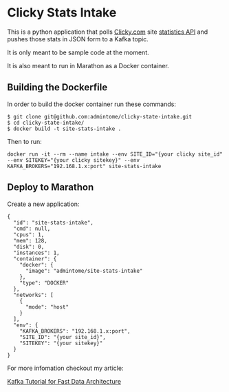 # Clicky Stats Intake

This is a python application that polls [Clicky.com](http://clicky.com) site [statistics API](https://clicky.com/help/api) and pushes those stats in JSON form to a Kafka topic.

It is only meant to be sample code at the moment.  

It is also meant to run in Marathon as a Docker container.

## Building the Dockerfile

In order to build the docker container run these commands:

```
$ git clone git@github.com:admintome/clicky-state-intake.git
$ cd clicky-state-intake/
$ docker build -t site-stats-intake .
```

Then to run:

```
docker run -it --rm --name intake --env SITE_ID="{your clicky site_id" --env SITEKEY="{your clicky sitekey}" --env KAFKA_BROKERS="192.168.1.x:port" site-stats-intake
```

## Deploy to Marathon

Create a new application:

```
{
  "id": "site-stats-intake",
  "cmd": null,
  "cpus": 1,
  "mem": 128,
  "disk": 0,
  "instances": 1,
  "container": {
    "docker": {
      "image": "admintome/site-stats-intake"
    },
    "type": "DOCKER"
  },
  "networks": [
    {
      "mode": "host"
    }
  ],
  "env": {
    "KAFKA_BROKERS": "192.168.1.x:port",
    "SITE_ID": "{your site_id}",
    "SITEKEY": "{your sitekey}"
  }
}
```

For more infomation checkout my article: 

[Kafka Tutorial for Fast Data Architecture](http://www.admintome.com/blog/kafka-tutorial-for-fast-data-architecture/)
